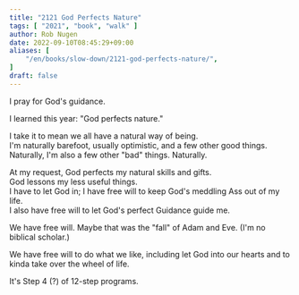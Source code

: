 ```yaml
---
title: "2121 God Perfects Nature"
tags: [ "2021", "book", "walk" ]
author: Rob Nugen
date: 2022-09-10T08:45:29+09:00
aliases: [
    "/en/books/slow-down/2121-god-perfects-nature/",
]
draft: false
---
```


I pray for God's guidance.

I learned this year: "God perfects nature."

I take it to mean we all have a natural way of being.  
I'm naturally barefoot, usually optimistic,
and a few other good things.  
Naturally, I'm also a few other "bad" things.  Naturally.

At my request, God perfects my natural skills and gifts.  
God lessons my less useful things.  
I have to let God in; I have free will to keep God's meddling Ass out of my life.  
I also have free will to let God's perfect Guidance guide me.

We have free will.  Maybe that was the "fall" of Adam and Eve.  (I'm no biblical scholar.)

We have free will to do what we like, including let God into our hearts and to kinda take over the wheel of life.

It's Step 4 (?) of 12-step programs.  

